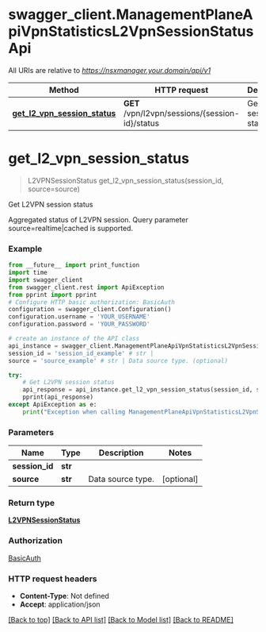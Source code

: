 # swagger_client.ManagementPlaneApiVpnStatisticsL2VpnSessionStatusApi

All URIs are relative to *https://nsxmanager.your.domain/api/v1*

Method | HTTP request | Description
------------- | ------------- | -------------
[**get_l2_vpn_session_status**](ManagementPlaneApiVpnStatisticsL2VpnSessionStatusApi.md#get_l2_vpn_session_status) | **GET** /vpn/l2vpn/sessions/{session-id}/status | Get L2VPN session status

# **get_l2_vpn_session_status**
> L2VPNSessionStatus get_l2_vpn_session_status(session_id, source=source)

Get L2VPN session status

Aggregated status of L2VPN session. Query parameter source=realtime|cached is supported.

### Example
```python
from __future__ import print_function
import time
import swagger_client
from swagger_client.rest import ApiException
from pprint import pprint
# Configure HTTP basic authorization: BasicAuth
configuration = swagger_client.Configuration()
configuration.username = 'YOUR_USERNAME'
configuration.password = 'YOUR_PASSWORD'

# create an instance of the API class
api_instance = swagger_client.ManagementPlaneApiVpnStatisticsL2VpnSessionStatusApi(swagger_client.ApiClient(configuration))
session_id = 'session_id_example' # str | 
source = 'source_example' # str | Data source type. (optional)

try:
    # Get L2VPN session status
    api_response = api_instance.get_l2_vpn_session_status(session_id, source=source)
    pprint(api_response)
except ApiException as e:
    print("Exception when calling ManagementPlaneApiVpnStatisticsL2VpnSessionStatusApi->get_l2_vpn_session_status: %s\n" % e)
```

### Parameters

Name | Type | Description  | Notes
------------- | ------------- | ------------- | -------------
 **session_id** | **str**|  | 
 **source** | **str**| Data source type. | [optional] 

### Return type

[**L2VPNSessionStatus**](L2VPNSessionStatus.md)

### Authorization

[BasicAuth](../README.md#BasicAuth)

### HTTP request headers

 - **Content-Type**: Not defined
 - **Accept**: application/json

[[Back to top]](#) [[Back to API list]](../README.md#documentation-for-api-endpoints) [[Back to Model list]](../README.md#documentation-for-models) [[Back to README]](../README.md)

